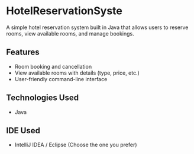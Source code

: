 # HotelReservationSyste

A simple hotel reservation system built in Java that allows users to reserve rooms, view available rooms, and manage bookings.

## Features
- Room booking and cancellation
- View available rooms with details (type, price, etc.)
- User-friendly command-line interface

## Technologies Used
- Java

## IDE Used
- IntelliJ IDEA / Eclipse (Choose the one you prefer)


